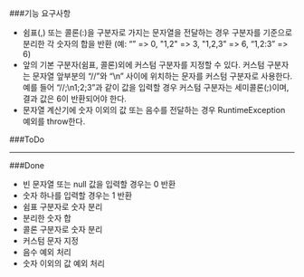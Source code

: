 
###기능 요구사항
- 쉼표(,) 또는 콜론(:)을 구분자로 가지는 문자열을 전달하는 경우 구분자를 기준으로 분리한 각 숫자의 합을 반환 (예: “” => 0, "1,2" => 3, "1,2,3" => 6, “1,2:3” => 6)
- 앞의 기본 구분자(쉼표, 콜론)외에 커스텀 구분자를 지정할 수 있다. 커스텀 구분자는 문자열 앞부분의 “//”와 “\n” 사이에 위치하는 문자를 커스텀 구분자로 사용한다. 예를 들어 “//;\n1;2;3”과 같이 값을 입력할 경우 커스텀 구분자는 세미콜론(;)이며, 결과 값은 6이 반환되어야 한다.
- 문자열 계산기에 숫자 이외의 값 또는 음수를 전달하는 경우 RuntimeException 예외를 throw한다.

###ToDo

***

###Done
- 빈 문자열 또는 null 값을 입력할 경우는 0 반환
- 숫자 하나를 입력할 경우는 1 반환
- 쉼표 구분자로 숫자 분리
- 분리한 숫자 합
- 콜론 구분자로 숫자 분리
- 커스텀 문자 지정
- 음수 예외 처리
- 숫자 이외의 값 예외 처리

